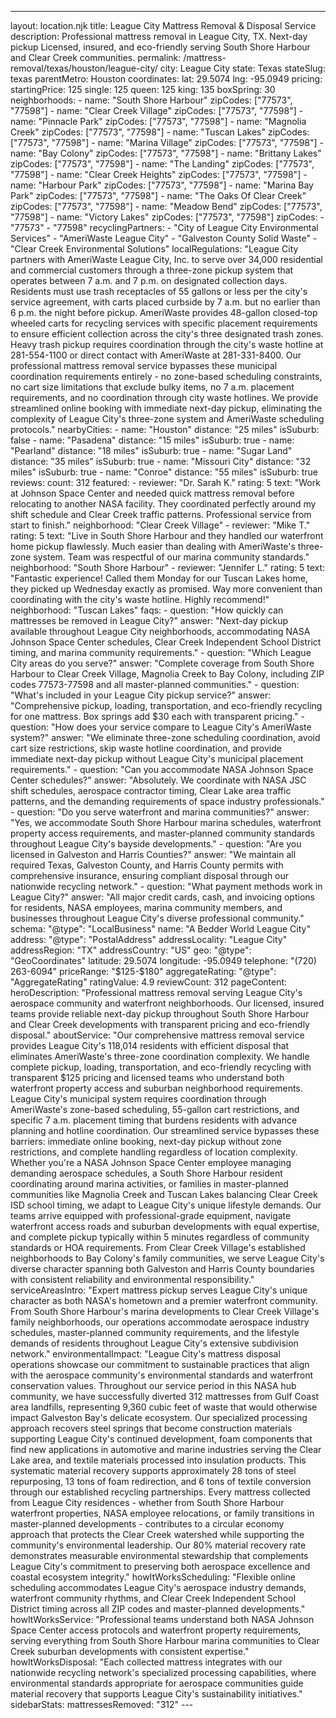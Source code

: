 ---
layout: location.njk
title: League City Mattress Removal & Disposal Service
description: Professional mattress removal in League City, TX. Next-day pickup Licensed, insured, and eco-friendly serving South Shore Harbour and Clear Creek communities.
permalink: /mattress-removal/texas/houston/league-city/
city: League City state: Texas stateSlug: texas parentMetro: Houston coordinates: lat: 29.5074 lng: -95.0949 pricing: startingPrice: 125 single: 125 queen: 125 king: 135 boxSpring: 30 neighborhoods: - name: "South Shore Harbour" zipCodes: ["77573", "77598"] - name: "Clear Creek Village" zipCodes: ["77573", "77598"] - name: "Pinnacle Park" zipCodes: ["77573", "77598"] - name: "Magnolia Creek" zipCodes: ["77573", "77598"] - name: "Tuscan Lakes" zipCodes: ["77573", "77598"] - name: "Marina Village" zipCodes: ["77573", "77598"] - name: "Bay Colony" zipCodes: ["77573", "77598"] - name: "Brittany Lakes" zipCodes: ["77573", "77598"] - name: "The Landing" zipCodes: ["77573", "77598"] - name: "Clear Creek Heights" zipCodes: ["77573", "77598"] - name: "Harbour Park" zipCodes: ["77573", "77598"] - name: "Marina Bay Park" zipCodes: ["77573", "77598"] - name: "The Oaks Of Clear Creek" zipCodes: ["77573", "77598"] - name: "Meadow Bend" zipCodes: ["77573", "77598"] - name: "Victory Lakes" zipCodes: ["77573", "77598"] zipCodes: - "77573" - "77598" recyclingPartners: - "City of League City Environmental Services" - "AmeriWaste League City" - "Galveston County Solid Waste" - "Clear Creek Environmental Solutions" localRegulations: "League City partners with AmeriWaste League City, Inc. to serve over 34,000 residential and commercial customers through a three-zone pickup system that operates between 7 a.m. and 7 p.m. on designated collection days. Residents must use trash receptacles of 55 gallons or less per the city's service agreement, with carts placed curbside by 7 a.m. but no earlier than 6 p.m. the night before pickup. AmeriWaste provides 48-gallon closed-top wheeled carts for recycling services with specific placement requirements to ensure efficient collection across the city's three designated trash zones. Heavy trash pickup requires coordination through the city's waste hotline at 281-554-1100 or direct contact with AmeriWaste at 281-331-8400. Our professional mattress removal service bypasses these municipal coordination requirements entirely - no zone-based scheduling constraints, no cart size limitations that exclude bulky items, no 7 a.m. placement requirements, and no coordination through city waste hotlines. We provide streamlined online booking with immediate next-day pickup, eliminating the complexity of League City's three-zone system and AmeriWaste scheduling protocols." nearbyCities: - name: "Houston" distance: "25 miles" isSuburb: false - name: "Pasadena" distance: "15 miles" isSuburb: true - name: "Pearland" distance: "18 miles" isSuburb: true - name: "Sugar Land" distance: "35 miles" isSuburb: true - name: "Missouri City" distance: "32 miles" isSuburb: true - name: "Conroe" distance: "55 miles" isSuburb: true reviews: count: 312 featured: - reviewer: "Dr. Sarah K." rating: 5 text: "Work at Johnson Space Center and needed quick mattress removal before relocating to another NASA facility. They coordinated perfectly around my shift schedule and Clear Creek traffic patterns. Professional service from start to finish." neighborhood: "Clear Creek Village" - reviewer: "Mike T." rating: 5 text: "Live in South Shore Harbour and they handled our waterfront home pickup flawlessly. Much easier than dealing with AmeriWaste's three-zone system. Team was respectful of our marina community standards." neighborhood: "South Shore Harbour" - reviewer: "Jennifer L." rating: 5 text: "Fantastic experience! Called them Monday for our Tuscan Lakes home, they picked up Wednesday exactly as promised. Way more convenient than coordinating with the city's waste hotline. Highly recommend!" neighborhood: "Tuscan Lakes" faqs: - question: "How quickly can mattresses be removed in League City?" answer: "Next-day pickup available throughout League City neighborhoods, accommodating NASA Johnson Space Center schedules, Clear Creek Independent School District timing, and marina community requirements." - question: "Which League City areas do you serve?" answer: "Complete coverage from South Shore Harbour to Clear Creek Village, Magnolia Creek to Bay Colony, including ZIP codes 77573-77598 and all master-planned communities." - question: "What's included in your League City pickup service?" answer: "Comprehensive pickup, loading, transportation, and eco-friendly recycling for one mattress. Box springs add $30 each with transparent pricing." - question: "How does your service compare to League City's AmeriWaste system?" answer: "We eliminate three-zone scheduling coordination, avoid cart size restrictions, skip waste hotline coordination, and provide immediate next-day pickup without League City's municipal placement requirements." - question: "Can you accommodate NASA Johnson Space Center schedules?" answer: "Absolutely. We coordinate with NASA JSC shift schedules, aerospace contractor timing, Clear Lake area traffic patterns, and the demanding requirements of space industry professionals." - question: "Do you serve waterfront and marina communities?" answer: "Yes, we accommodate South Shore Harbour marina schedules, waterfront property access requirements, and master-planned community standards throughout League City's bayside developments." - question: "Are you licensed in Galveston and Harris Counties?" answer: "We maintain all required Texas, Galveston County, and Harris County permits with comprehensive insurance, ensuring compliant disposal through our nationwide recycling network." - question: "What payment methods work in League City?" answer: "All major credit cards, cash, and invoicing options for residents, NASA employees, marina community members, and businesses throughout League City's diverse professional community." schema: "@type": "LocalBusiness" name: "A Bedder World League City" address: "@type": "PostalAddress" addressLocality: "League City" addressRegion: "TX" addressCountry: "US" geo: "@type": "GeoCoordinates" latitude: 29.5074 longitude: -95.0949 telephone: "(720) 263-6094" priceRange: "$125-$180" aggregateRating: "@type": "AggregateRating" ratingValue: 4.9 reviewCount: 312 pageContent: heroDescription: "Professional mattress removal serving League City's aerospace community and waterfront neighborhoods. Our licensed, insured teams provide reliable next-day pickup throughout South Shore Harbour and Clear Creek developments with transparent pricing and eco-friendly disposal." aboutService: "Our comprehensive mattress removal service provides League City's 118,014 residents with efficient disposal that eliminates AmeriWaste's three-zone coordination complexity. We handle complete pickup, loading, transportation, and eco-friendly recycling with transparent $125 pricing and licensed teams who understand both waterfront property access and suburban neighborhood requirements. League City's municipal system requires coordination through AmeriWaste's zone-based scheduling, 55-gallon cart restrictions, and specific 7 a.m. placement timing that burdens residents with advance planning and hotline coordination. Our streamlined service bypasses these barriers: immediate online booking, next-day pickup without zone restrictions, and complete handling regardless of location complexity. Whether you're a NASA Johnson Space Center employee managing demanding aerospace schedules, a South Shore Harbour resident coordinating around marina activities, or families in master-planned communities like Magnolia Creek and Tuscan Lakes balancing Clear Creek ISD school timing, we adapt to League City's unique lifestyle demands. Our teams arrive equipped with professional-grade equipment, navigate waterfront access roads and suburban developments with equal expertise, and complete pickup typically within 5 minutes regardless of community standards or HOA requirements. From Clear Creek Village's established neighborhoods to Bay Colony's family communities, we serve League City's diverse character spanning both Galveston and Harris County boundaries with consistent reliability and environmental responsibility." serviceAreasIntro: "Expert mattress pickup serves League City's unique character as both NASA's hometown and a premier waterfront community. From South Shore Harbour's marina developments to Clear Creek Village's family neighborhoods, our operations accommodate aerospace industry schedules, master-planned community requirements, and the lifestyle demands of residents throughout League City's extensive subdivision network." environmentalImpact: "League City's mattress disposal operations showcase our commitment to sustainable practices that align with the aerospace community's environmental standards and waterfront conservation values. Throughout our service period in this NASA hub community, we have successfully diverted 312 mattresses from Gulf Coast area landfills, representing 9,360 cubic feet of waste that would otherwise impact Galveston Bay's delicate ecosystem. Our specialized processing approach recovers steel springs that become construction materials supporting League City's continued development, foam components that find new applications in automotive and marine industries serving the Clear Lake area, and textile materials processed into insulation products. This systematic material recovery supports approximately 28 tons of steel repurposing, 13 tons of foam redirection, and 6 tons of textile conversion through our established recycling partnerships. Every mattress collected from League City residences - whether from South Shore Harbour waterfront properties, NASA employee relocations, or family transitions in master-planned developments - contributes to a circular economy approach that protects the Clear Creek watershed while supporting the community's environmental leadership. Our 80% material recovery rate demonstrates measurable environmental stewardship that complements League City's commitment to preserving both aerospace excellence and coastal ecosystem integrity." howItWorksScheduling: "Flexible online scheduling accommodates League City's aerospace industry demands, waterfront community rhythms, and Clear Creek Independent School District timing across all ZIP codes and master-planned developments." howItWorksService: "Professional teams understand both NASA Johnson Space Center access protocols and waterfront property requirements, serving everything from South Shore Harbour marina communities to Clear Creek suburban developments with consistent expertise." howItWorksDisposal: "Each collected mattress integrates with our nationwide recycling network's specialized processing capabilities, where environmental standards appropriate for aerospace communities guide material recovery that supports League City's sustainability initiatives." sidebarStats: mattressesRemoved: "312" ---